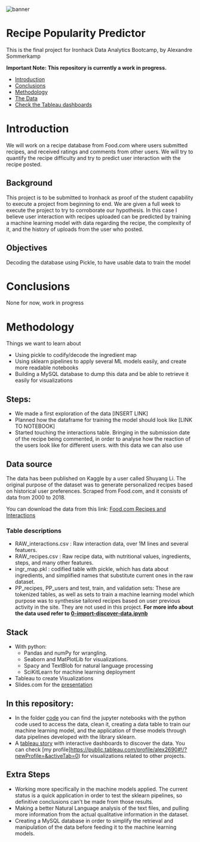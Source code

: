 ![banner](https://github.com/Alex-Skp/Recipe-Popularity-Predictor-work-in-progress/blob/main/images/vongole-banner.png?raw=true)

# Recipe Popularity Predictor
This is the final project for Ironhack Data Analytics Bootcamp, by Alexandre Sommerkamp

**Important Note: This repository is currently a work in progress.**

* [Introduction](#Introduction)  
* [Conclusions](#Conclusions)  
* [Methodology](#Methodology) 
* [The Data](#Data-source) 
* [Check the Tableau dashboards](https://public.tableau.com/profile/alex2690#!/vizhome/AnalysisofFood_comrecipedatabaseanduserinteractions/AnalysisofFood_comrecipedatabase)

# Introduction
We will work on a recipe database from Food.com where users submitted recipes, and received ratings and comments from other users. We will try to quantify the recipe difficulty and try to predict user interaction with the recipe posted.
  
## Background
This project is to be submitted to Ironhack as proof of the student capability to execute a project from beginning to end. We are given a full week to execute the project to try to corroborate our hypothesis. In this case I believe user interaction with recipes uploaded can be predicted by training a machine learning model with data regarding the recipe, the complexity of it, and the history of uploads from the user who posted. 

## Objectives
Decoding the database using Pickle, to have usable data to train the model

# Conclusions
None for now, work in progress

# Methodology
Things we want to learn about
- Using pickle to codify/decode the ingredient map 
- Using sklearn pipelines to apply several ML models easily, and create more readable notebooks
- Building a MySQL database to dump this data and be able to retrieve it easily for visualizations

## Steps:

- We made a first exploration of the data [INSERT LINK]
- Planned how the dataframe for training the model should look like [LINK TO NOTEBOOK]
- Started touching the interactions table. Bringing in the submission date of the recipe being commented, in order to analyse how the reaction of the users look like for different users. with this data we can also use 

## Data source
The data has been published on Kaggle by a user called Shuyang Li. The original purpose of the dataset was to generate personalized recipes based on historical user preferences. Scraped from Food.com, and it consists of data from 2000 to 2018.

You can download the data from this link: [Food.com Recipes and Interactions](https://www.kaggle.com/shuyangli94/food-com-recipes-and-user-interactions)

### Table descriptions
* RAW_interactions.csv : Raw interaction data, over 1M lines and several featuers. 
* RAW_recipes.csv : Raw recipe data, with nutritional values, ingredients, steps, and many other features.
* ingr_map.pkl : codified table with pickle, which has data about ingredients, and simplified names that substitute current ones in the raw dataset.
* PP_recipes, PP_users and test, train, and validation sets: These are tokenized tables, as well as sets to train a machine learning model which purpose was to synthesise tailored recipes based on user previous activity in the site.  They are not used in this project.
**For more info about the data used refer to [0-import-discover-data.ipynb](https://github.com/Alex-Skp/Recipe-Popularity-Predictor-work-in-progress/blob/main/code/0-import-discover-data.ipynb)**

## Stack 
* With python: 
	- Pandas and numPy for wrangling.
	- Seaborn and MatPlotLib for visualizations.
	- Spacy and TextBlob for natural language processing
	- SciKitLearn for machine learning deployment
* Tableau to create Visualizations
* Slides.com for the [presentation](https://slides.com/alex-skp/predicting-user-interaction)

## In this repository:
* In the folder [code](https://github.com/Alex-Skp/Recipe-Popularity-Predictor-work-in-progress/tree/main/code) you can find the jupyter notebooks with the python code used to access the data, clean it, creating a data table to train our machine learning model, and the application of these models through data pipelines developed with the library sklearn. 
* A [tableau story](https://public.tableau.com/profile/alex2690#!/vizhome/AnalysisofFood_comrecipedatabaseanduserinteractions/AnalysisofFood_comrecipedatabase) with interactive dashboards to discover the data. You can check [my profile]https://public.tableau.com/profile/alex2690#!/?newProfile=&activeTab=0) for visualizations related to other projects. 

## Extra Steps
* Working more specifically in the machine models applied. The current status is a quick application in order to test the sklearn pipelines, so definitive conclusions can't be made from those results.
* Making a better Natural Language analysis of the text files, and pulling more information from the actual qualitative information in the dataset. 
* Creating a MySQL database in order to simplify the retrieval and manipulation of the data before feeding it to the machine learning models. 





